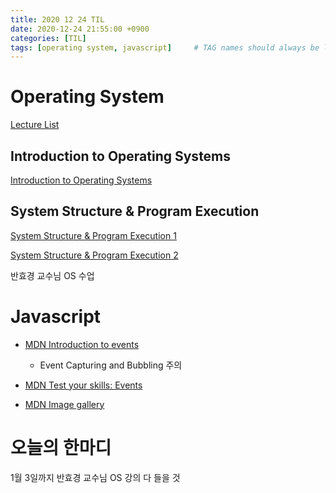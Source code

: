 ```yaml
---
title: 2020 12 24 TIL
date: 2020-12-24 21:55:00 +0900
categories: [TIL]
tags: [operating system, javascript]     # TAG names should always be lowercase
---
```


# Operating System

[Lecture List](http://www.kocw.net/home/search/kemView.do?kemId=1046323)

## Introduction to Operating Systems

[Introduction to Operating Systems](https://core.ewha.ac.kr/publicview/C0101020140307151724641842?vmode=f)

## System Structure & Program Execution
[System Structure & Program Execution 1](https://core.ewha.ac.kr/publicview/C0101020140311132925816476?vmode=f)

[System Structure & Program Execution 2](https://core.ewha.ac.kr/publicview/C0101020140314151238067290?vmode=f)

반효경 교수님 OS 수업

# Javascript
- [MDN Introduction to events](https://developer.mozilla.org/en-US/docs/Learn/JavaScript/Building_blocks/Events)
  - Event Capturing and Bubbling 주의

- [MDN Test your skills: Events](https://developer.mozilla.org/en-US/docs/Learn/JavaScript/Building_blocks/Test_your_skills:_Events)

- [MDN Image gallery](https://developer.mozilla.org/en-US/docs/Learn/JavaScript/Building_blocks/Image_gallery)

# 오늘의 한마디
1월 3일까지 반효경 교수님 OS 강의 다 들을 것
